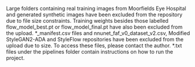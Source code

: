 Large folders containing real training images from Moorfields Eye Hospital and generated synthetic images have been excluded from the repository due to file size constraints. Training weights besides those labelled flow_model_best.pt or flow_model_final.pt have also been excluded from the upload. *_manifest.csv files and nnunet_faf_v0_dataset_v2.csv, Modified StyleGAN2-ADA and StyleFlow repositories have been excluded from the upload due to size. To access these files, please contact the author.
*.txt files under the pipelines folder contain instructions on how to run the project.
